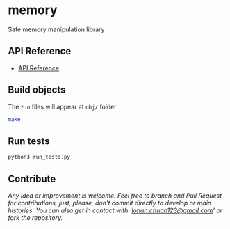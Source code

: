 # memory
Safe memory manipulation library

## API Reference

- [API Reference](core/safe_memory.h)

## Build objects

The `*.o` files will appear at `obj/` folder

``` bash
make
```

## Run tests

``` bash
python3 run_tests.py
```

## Contribute

_Any idea or improvement is welcome. Feel free to branch and Pull Request for contributions, just, please, don't commit directly to develop or main histories. You can also get in contact with 'lohan.chuan123@gmail.com' or fork the repository._
